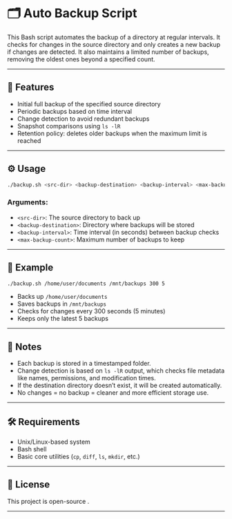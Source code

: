 
# 🗂️ Auto Backup Script

This Bash script automates the backup of a directory at regular intervals. It checks for changes in the source directory and only creates a new backup if changes are detected. It also maintains a limited number of backups, removing the oldest ones beyond a specified count.

---

## 📁 Features

- Initial full backup of the specified source directory
- Periodic backups based on time interval
- Change detection to avoid redundant backups
- Snapshot comparisons using `ls -lR`
- Retention policy: deletes older backups when the maximum limit is reached

---

## ⚙️ Usage

```bash
./backup.sh <src-dir> <backup-destination> <backup-interval> <max-backup-count>
```

### Arguments:
- `<src-dir>`: The source directory to back up
- `<backup-destination>`: Directory where backups will be stored
- `<backup-interval>`: Time interval (in seconds) between backup checks
- `<max-backup-count>`: Maximum number of backups to keep

---

## 📝 Example

```bash
./backup.sh /home/user/documents /mnt/backups 300 5
```

- Backs up `/home/user/documents`
- Saves backups in `/mnt/backups`
- Checks for changes every 300 seconds (5 minutes)
- Keeps only the latest 5 backups

---

## 🧠 Notes

- Each backup is stored in a timestamped folder.
- Change detection is based on `ls -lR` output, which checks file metadata like names, permissions, and modification times.
- If the destination directory doesn’t exist, it will be created automatically.
- No changes = no backup = cleaner and more efficient storage use.

---

## 🛠️ Requirements

- Unix/Linux-based system
- Bash shell
- Basic core utilities (`cp`, `diff`, `ls`, `mkdir`, etc.)

---

## 📜 License

This project is open-source .

---

